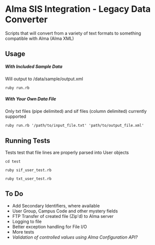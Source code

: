 # Alma SIS Integration - Legacy Data Converter

Scripts that will convert from a variety of text formats to something compatible with Alma (Alma XML)

## Usage

##### With Included Sample Data

Will output to /data/sample/output.xml

`ruby run.rb`

##### With Your Own Data File

Only txt files (pipe delimited) and sif files (column delimited) currently supported

`ruby run.rb '/path/to/input_file.txt' 'path/to/output_file.xml'`

## Running Tests

Tests test that file lines are properly parsed into User objects

`cd test`

`ruby sif_user_test.rb`

`ruby txt_user_test.rb`

## To Do

+ Add Secondary Identifiers, where available
+ User Group, Campus Code and other mystery fields
+ FTP Transfer of created file (Zip'd) to Alma server
+ Logging to file
+ Better exception handling for File I/O
+ More tests
+ _Validation of controlled values using Alma Configuration API?_

